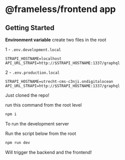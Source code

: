 # @frameless/frontend app

## Getting Started

**Environment variable**
create two files in the root

1 - `.env.development.local`

```env
STRAPI_HOSTNAME=localhost
API_URL_STRAPI=http://$STRAPI_HOSTNAME:1337/graphql
```

2 - `.env.production.local`

```env
STRAPI_HOSTNAME=utrecht-cms-c3nji.ondigitalocean
API_URL_STRAPI=http://$STRAPI_HOSTNAME:1337/graphql
```

Just cloned the repo!

run this command from the root level

```bash
npm i
```

To run the development server

Run the script below from the root

```bash
npm run dev
```

Will trigger the backend and the frontend!
